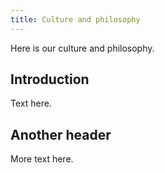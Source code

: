 ```yaml
---
title: Culture and philosophy
---
```


Here is our culture and philosophy.

## Introduction

Text here.

## Another header

More text here.